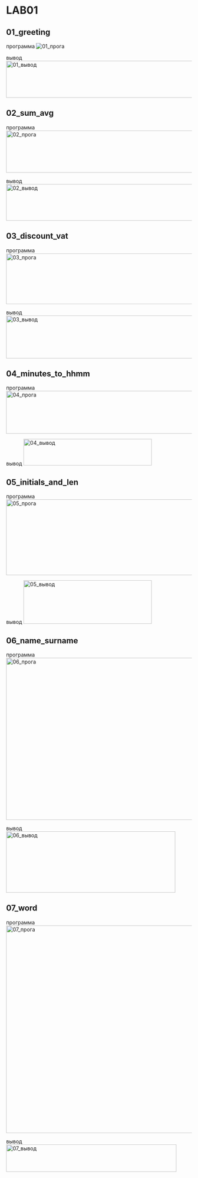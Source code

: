 # LAB01
## 01_greeting 
программа
![01_прога](https://github.com/user-attachments/assets/24d1866b-cab5-48cc-91c6-08a7386a0f21)



вывод
<img width="804" height="100" alt="01_вывод" src="https://github.com/user-attachments/assets/54c55463-7dea-4ede-9be1-310d45bcfca3" />

## 02_sum_avg 
программа
<img width="804" height="114" alt="02_прога" src="https://github.com/user-attachments/assets/a6d233ba-74c8-46aa-9ce0-8e1d15942683" />

вывод
<img width="804" height="99" alt="02_вывод" src="https://github.com/user-attachments/assets/4d724c93-d7c2-4d95-b1dd-ef773afd6b55" />

## 03_discount_vat 
программа
<img width="897" height="137" alt="03_прога" src="https://github.com/user-attachments/assets/19e73615-4958-4c33-b41e-0c9991704282" />

вывод
<img width="700" height="116" alt="03_вывод" src="https://github.com/user-attachments/assets/6c3d76a2-2bf0-439f-919b-08fe98464525" />

## 04_minutes_to_hhmm 
программа
<img width="700" height="116" alt="04_прога" src="https://github.com/user-attachments/assets/38cfdb9f-ee1b-4d3d-a115-494c5c89468c" />

вывод
<img width="348" height="72" alt="04_вывод" src="https://github.com/user-attachments/assets/8eef086a-020f-4db1-8796-379e41c8b011" />

## 05_initials_and_len 
программа
<img width="759" height="205" alt="05_прога" src="https://github.com/user-attachments/assets/b08f4934-c56d-4655-8415-2da28b61fcb5" />

вывод
<img width="348" height="118" alt="05_вывод" src="https://github.com/user-attachments/assets/754ed082-0353-4dec-84c5-4210a9cd5df9" />

## 06_name_surname
программа
<img width="662" height="439" alt="06_прога" src="https://github.com/user-attachments/assets/077914e2-b84e-4117-9f15-2321414bcca2" />

вывод
<img width="459" height="166" alt="06_вывод" src="https://github.com/user-attachments/assets/48be76a9-60b7-4d65-bbd7-dac1563fb7b6" />

## 07_word 
программа
<img width="605" height="562" alt="07_прога" src="https://github.com/user-attachments/assets/c2df988a-700b-4907-b836-7ec02ba36d4b" />

вывод
<img width="462" height="74" alt="07_вывод" src="https://github.com/user-attachments/assets/8e6b4f3e-00fa-4897-93fe-bf614562cd53" />

